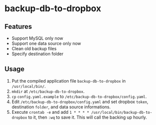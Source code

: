 # backup-db-to-dropbox

## Features
* Support MySQL only now
* Support one data source only now
* Clean old backup files
* Specify destination folder

## Usage
1. Put the compiled application file `backup-db-to-dropbox` in `/usr/local/bin/`.
2. `mkdir` at `/etc/backup-db-to-dropbox`.
3. `cp` `config.yaml.example` to `/etc/backup-db-to-dropbox/config.yaml`.
4. Edit `/etc/backup-db-to-dropbox/config.yaml` and set dropbox `token`, destination `folder`, and data source informations.
5.  Execute `crontab -e` and add `1 * * * * /usr/local/bin/backup-db-to-dropbox` to it, then `:wq` to save it. This will call the backing up hourly.